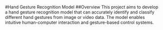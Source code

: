 #Hand Gesture Recognition Model
##Overview
This project aims to develop a hand gesture recognition model that can accurately identify and classify different hand gestures from image or video data. The model enables intuitive human-computer interaction and gesture-based control systems.
